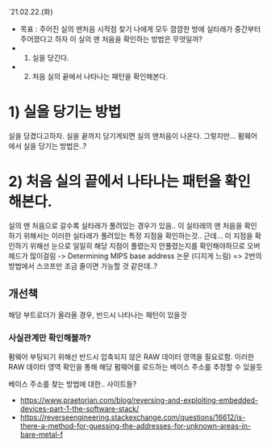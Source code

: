 `21.02.22.(화)
- 목표 : 주어진 실의 맨처음 시작점 찾기
나에게 모두 깜깜한 방에 실타래가 중간부터 주어졌다고 하자 이 실의 맨 처음을 확인하는 방법은 무엇일까?
- 1) 실을 당긴다.
- 2) 처음 실의 끝에서 나타나는 패턴을 확인해본다.

# 1) 실을 당기는 방법
실을 당겼다고하자. 실을 끝까지 당기게되면 실의 맨처음이 나온다.
그렇지만... 펌웨어에서 실을 당기는 방법은..?

# 2) 처음 실의 끝에서 나타나는 패턴을 확인해본다.
실의 맨 처음으로 갈수록 실타래가 풀려있는 경우가 있음..
이 실타래의 맨 처음을 확인하기 위해서는 이러한 실타래가 풀려있는 특정 지점을 확인하는것..
근데... 이 지점을 확인하기 위해선 눈으로 일일히 해당 지점이 풀렸는지 안풀렸는지를 확인해야하므로 오버헤드가 많이걸림
-> Determining MIPS base address 논문 (디지게 느림)
=> 2번의 방법에서 스코프만 조금 줄이면 가능할 것 같은데..?


## 개선책
해당 부트로더가 올라올 경우, 반드시 나타나는 패턴이 있을것

### 사실관계만 확인해볼까?
펌웨어 부팅되기 위해선 반드시 압축되지 않은 RAW 데이터 영역을 필요로함.
이러한 RAW 데이터 영역 확인을 통해 해당 펌웨어를 로드하는 베이스 주소를 추정할 수 있을듯


베이스 주소를 찾는 방법에 대한.. 사이트들?
- https://www.praetorian.com/blog/reversing-and-exploiting-embedded-devices-part-1-the-software-stack/
- https://reverseengineering.stackexchange.com/questions/16612/is-there-a-method-for-guessing-the-addresses-for-unknown-areas-in-bare-metal-f